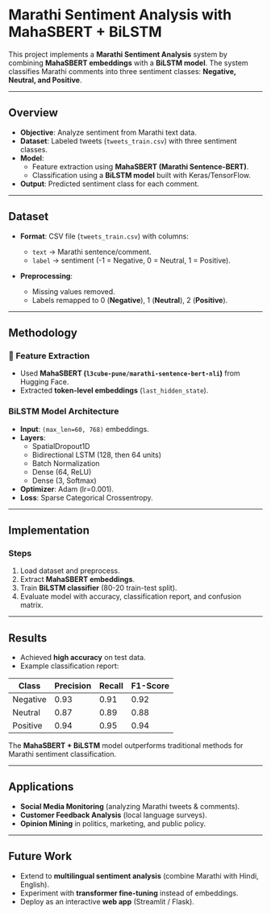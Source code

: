 #  Marathi Sentiment Analysis with MahaSBERT + BiLSTM  

This project implements a **Marathi Sentiment Analysis** system by combining **MahaSBERT embeddings** with a **BiLSTM model**. The system classifies Marathi comments into three sentiment classes: **Negative, Neutral, and Positive**.  

---

##  Overview  
- **Objective**: Analyze sentiment from Marathi text data.  
- **Dataset**: Labeled tweets (`tweets_train.csv`) with three sentiment classes.  
- **Model**:  
  - Feature extraction using **MahaSBERT (Marathi Sentence-BERT)**.  
  - Classification using a **BiLSTM model** built with Keras/TensorFlow.  
- **Output**: Predicted sentiment class for each comment.  

---

##  Dataset  
- **Format**: CSV file (`tweets_train.csv`) with columns:  
  - `text` → Marathi sentence/comment.  
  - `label` → sentiment (-1 = Negative, 0 = Neutral, 1 = Positive).  

- **Preprocessing**:  
  - Missing values removed.  
  - Labels remapped to 0 (**Negative**), 1 (**Neutral**), 2 (**Positive**).  

---

##  Methodology  

### 🔹 Feature Extraction  
- Used **MahaSBERT (`l3cube-pune/marathi-sentence-bert-nli`)** from Hugging Face.  
- Extracted **token-level embeddings** (`last_hidden_state`).  

### BiLSTM Model Architecture  
- **Input**: `(max_len=60, 768)` embeddings.  
- **Layers**:  
  - SpatialDropout1D  
  - Bidirectional LSTM (128, then 64 units)  
  - Batch Normalization  
  - Dense (64, ReLU)  
  - Dense (3, Softmax)  
- **Optimizer**: Adam (lr=0.001).  
- **Loss**: Sparse Categorical Crossentropy.  

---

## Implementation  
### Steps  
1. Load dataset and preprocess.  
2. Extract **MahaSBERT embeddings**.  
3. Train **BiLSTM classifier** (80-20 train-test split).  
4. Evaluate model with accuracy, classification report, and confusion matrix.  

---

## Results  

- Achieved **high accuracy** on test data.  
- Example classification report:  

| Class     | Precision | Recall | F1-Score |
|-----------|-----------|--------|----------|
| Negative  | 0.93      | 0.91   | 0.92     |
| Neutral   | 0.87      | 0.89   | 0.88     |
| Positive  | 0.94      | 0.95   | 0.94     |

The **MahaSBERT + BiLSTM** model outperforms traditional methods for Marathi sentiment classification.  

---

## Applications  
- **Social Media Monitoring** (analyzing Marathi tweets & comments).  
- **Customer Feedback Analysis** (local language surveys).  
- **Opinion Mining** in politics, marketing, and public policy.  

---

## Future Work  
- Extend to **multilingual sentiment analysis** (combine Marathi with Hindi, English).  
- Experiment with **transformer fine-tuning** instead of embeddings.  
- Deploy as an interactive **web app** (Streamlit / Flask).  

